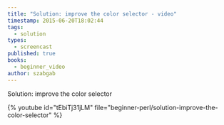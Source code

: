 ```yaml
---
title: "Solution: improve the color selector - video"
timestamp: 2015-06-20T18:02:44
tags:
  - solution
types:
  - screencast
published: true
books:
  - beginner_video
author: szabgab
---
```



Solution: improve the color selector


{% youtube id="tEbiTj31jLM" file="beginner-perl/solution-improve-the-color-selector" %}
